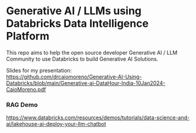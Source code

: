 # Generative AI / LLMs using Databricks Data Intelligence Platform

This repo aims to help the open source developer Generative AI / LLM Community to use Databricks to build Generative AI Solutions. 

Slides for my presentation: <BR>
https://github.com/drcaiomoreno/Generative-AI-Using-Databricks/blob/main/Generative-ai-DataHour-India-10Jan2024-CaioMoreno.pdf


### RAG Demo
https://www.databricks.com/resources/demos/tutorials/data-science-and-ai/lakehouse-ai-deploy-your-llm-chatbot
